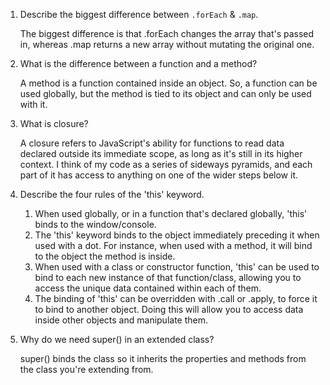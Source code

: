 1. Describe the biggest difference between `.forEach` & `.map`.

    The biggest difference is that .forEach changes the array that's passed in, whereas .map returns a new array without mutating the original one.

2. What is the difference between a function and a method?

    A method is a function contained inside an object. So, a function can be used globally, but the method is tied to its object and can only be used with it.

3. What is closure?

    A closure refers to JavaScript's ability for functions to read data declared outside its immediate scope, as long as it's still in its higher context. I think of my code as a series of sideways pyramids, and each part of it has access to anything on one of the wider steps below it. 

4. Describe the four rules of the 'this' keyword.

    1. When used globally, or in a function that's declared globally, 'this' binds to the window/console.
    2. The 'this' keyword binds to the object immediately preceding it when used with a dot. For instance, when used with a method, it will bind to the object the method is inside.
    3. When used with a class or constructor function, 'this' can be used to bind to each new instance of that function/class, allowing you to access the unique data contained within each of them.
    4. The binding of 'this' can be overridden with .call or .apply, to force it to bind to another object. Doing this will allow you to access data inside other objects and manipulate them. 

5. Why do we need super() in an extended class?

    super() binds the class so it inherits the properties and methods from the class you're extending from. 